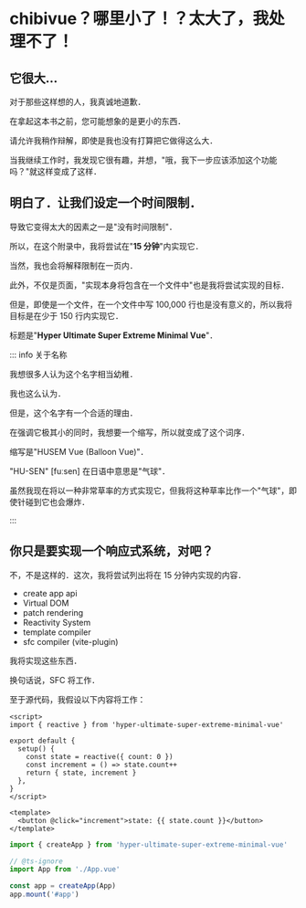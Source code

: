 # chibivue？哪里小了！？太大了，我处理不了！

## 它很大...

对于那些这样想的人，我真诚地道歉．

在拿起这本书之前，您可能想象的是更小的东西．

请允许我稍作辩解，即使是我也没有打算把它做得这么大．

当我继续工作时，我发现它很有趣，并想，"哦，我下一步应该添加这个功能吗？"就这样变成了这样．

## 明白了．让我们设定一个时间限制．

导致它变得太大的因素之一是"没有时间限制"．

所以，在这个附录中，我将尝试在"**15 分钟**"内实现它．

当然，我也会将解释限制在一页内．

此外，不仅是页面，"实现本身将包含在一个文件中"也是我将尝试实现的目标．

但是，即使是一个文件，在一个文件中写 100,000 行也是没有意义的，所以我将目标是在少于 150 行内实现它．

标题是"**Hyper Ultimate Super Extreme Minimal Vue**"．

::: info 关于名称

我想很多人认为这个名字相当幼稚．

我也这么认为．

但是，这个名字有一个合适的理由．

在强调它极其小的同时，我想要一个缩写，所以就变成了这个词序．

缩写是"HUSEM Vue (Balloon Vue)"．

"HU-SEN" [fuːsen] 在日语中意思是"气球"．

虽然我现在将以一种非常草率的方式实现它，但我将这种草率比作一个"气球"，即使针碰到它也会爆炸．

:::

## 你只是要实现一个响应式系统，对吧？

不，不是这样的．这次，我将尝试列出将在 15 分钟内实现的内容．

- create app api
- Virtual DOM
- patch rendering
- Reactivity System
- template compiler
- sfc compiler (vite-plugin)

我将实现这些东西．

换句话说，SFC 将工作．

至于源代码，我假设以下内容将工作：

```vue
<script>
import { reactive } from 'hyper-ultimate-super-extreme-minimal-vue'

export default {
  setup() {
    const state = reactive({ count: 0 })
    const increment = () => state.count++
    return { state, increment }
  },
}
</script>

<template>
  <button @click="increment">state: {{ state.count }}</button>
</template>
```

```ts
import { createApp } from 'hyper-ultimate-super-extreme-minimal-vue'

// @ts-ignore
import App from './App.vue'

const app = createApp(App)
app.mount('#app')
```
